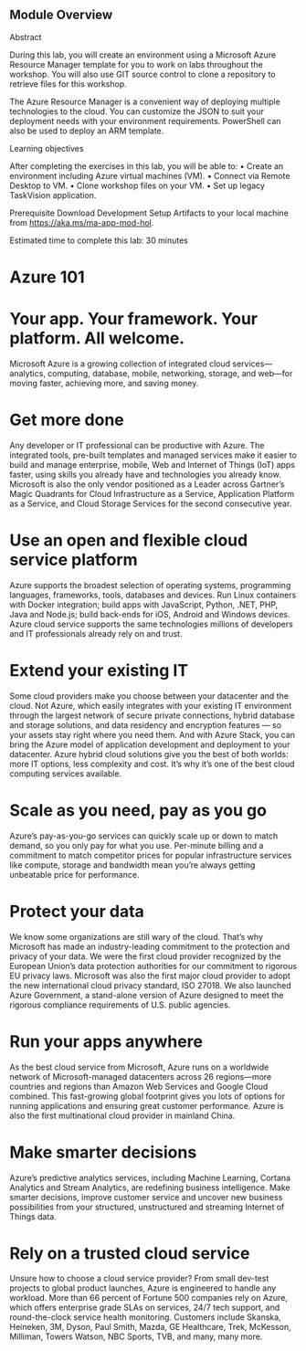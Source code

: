 ## Module Overview

Abstract

During this lab, you will create an environment using a Microsoft Azure Resource Manager template for you to work on labs throughout the workshop. You will also use GIT source control to clone a repository to retrieve files for this workshop.

The Azure Resource Manager is a convenient way of deploying multiple technologies to the cloud. You can customize the JSON to suit your deployment needs with your environment requirements. PowerShell can also be used to deploy an ARM template.

Learning objectives

After completing the exercises in this lab, you will be able to:
•	Create an environment including Azure virtual machines (VM).
•	Connect via Remote Desktop to VM.
•	Clone workshop files on your VM.
•	Set up legacy TaskVision application.



Prerequisite 
Download Development Setup Artifacts to your local machine from 
https://aka.ms/ma-app-mod-hol. 



Estimated time to complete this lab: 30 minutes

# Azure 101

# Your app. Your framework. Your platform. All welcome.

Microsoft Azure is a growing collection of integrated cloud services—analytics, computing, database, mobile, networking, storage, and web—for moving faster, achieving more, and saving money.

# Get more done

Any developer or IT professional can be productive with Azure. The integrated tools, pre-built templates and managed services make it easier to build and manage enterprise, mobile, Web and Internet of Things (IoT) apps faster, using skills you already have and technologies you already know. Microsoft is also the only vendor positioned as a Leader across Gartner’s Magic Quadrants for Cloud Infrastructure as a Service, Application Platform as a Service, and Cloud Storage Services for the second consecutive year.

# Use an open and flexible cloud service platform

Azure supports the broadest selection of operating systems, programming languages, frameworks, tools, databases and devices. Run Linux containers with Docker integration; build apps with JavaScript, Python, .NET, PHP, Java and Node.js; build back-ends for iOS, Android and Windows devices. Azure cloud service supports the same technologies millions of developers and IT professionals already rely on and trust.

# Extend your existing IT

Some cloud providers make you choose between your datacenter and the cloud. Not Azure, which easily integrates with your existing IT environment through the largest network of secure private connections, hybrid database and storage solutions, and data residency and encryption features — so your assets stay right where you need them. And with Azure Stack, you can bring the Azure model of application development and deployment to your datacenter. Azure hybrid cloud solutions give you the best of both worlds: more IT options, less complexity and cost. It’s why it’s one of the best cloud computing services available.

# Scale as you need, pay as you go

Azure’s pay-as-you-go services can quickly scale up or down to match demand, so you only pay for what you use. Per-minute billing and a commitment to match competitor prices for popular infrastructure services like compute, storage and bandwidth mean you’re always getting unbeatable price for performance.

# Protect your data

We know some organizations are still wary of the cloud. That’s why Microsoft has made an industry-leading commitment to the protection and privacy of your data. We were the first cloud provider recognized by the European Union’s data protection authorities for our commitment to rigorous EU privacy laws. Microsoft was also the first major cloud provider to adopt the new international cloud privacy standard, ISO 27018. We also launched Azure Government, a stand-alone version of Azure designed to meet the rigorous compliance requirements of U.S. public agencies.

# Run your apps anywhere

As the best cloud service from Microsoft, Azure runs on a worldwide network of Microsoft-managed datacenters across 26 regions—more countries and regions than Amazon Web Services and Google Cloud combined. This fast-growing global footprint gives you lots of options for running applications and ensuring great customer performance. Azure is also the first multinational cloud provider in mainland China.

# Make smarter decisions

Azure’s predictive analytics services, including Machine Learning, Cortana Analytics and Stream Analytics, are redefining business intelligence. Make smarter decisions, improve customer service and uncover new business possibilities from your structured, unstructured and streaming Internet of Things data.

# Rely on a trusted cloud service

Unsure how to choose a cloud service provider? From small dev-test projects to global product launches, Azure is engineered to handle any workload. More than 66 percent of Fortune 500 companies rely on Azure, which offers enterprise grade SLAs on services, 24/7 tech support, and round-the-clock service health monitoring. Customers include Skanska, Heineken, 3M, Dyson, Paul Smith, Mazda, GE Healthcare, Trek, McKesson, Milliman, Towers Watson, NBC Sports, TVB, and many, many more.
